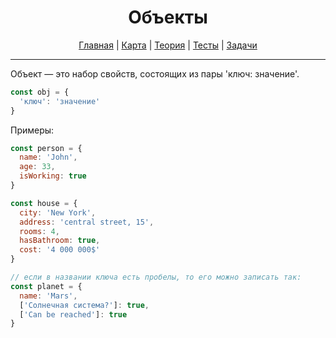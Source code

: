<div align="center">

# Объекты

[Главная](https://github.com/dollaween/junior-roadmap/)
|
[Карта](/roadmap/README.md)
|
[Теория](/theory/README.md)
|
[Тесты](/tests/README.md)
|
[Задачи](/tasks/README.md)

</div>

---

Объект — это набор свойств, состоящих из пары 'ключ: значение'.

```js
const obj = {
  'ключ': 'значение'
}
```

Примеры:
```js
const person = {
  name: 'John',
  age: 33,
  isWorking: true
}

const house = {
  city: 'New York',
  address: 'central street, 15',
  rooms: 4,
  hasBathroom: true,
  cost: '4 000 000$'
}

// если в названии ключа есть пробелы, то его можно записать так:
const planet = {
  name: 'Mars',
  ['Солнечная система?']: true,
  ['Can be reached']: true
}
```
